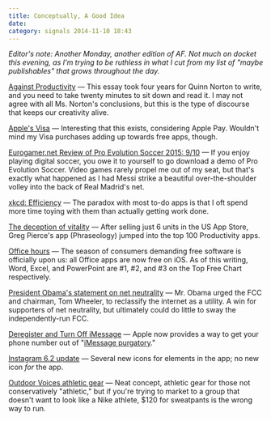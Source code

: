 ```yaml
---
title: Conceptually, A Good Idea
date:
category: signals 2014-11-10 18:43
---
```

_Editor's note: Another Monday, another edition of AF. Not much on docket this evening, as I'm trying to be ruthless in what I cut from my list of "maybe publishables" that grows throughout the day._

[Against Productivity](https://medium.com/message/against-productivity-b19f56b67da6) &mdash; This essay took four years for Quinn Norton to write, and you need to take twenty minutes to sit down and read it. I may not agree with all Ms. Norton's conclusions, but this is the type of discourse that keeps our creativity alive. 

[Apple's Visa](http://store.apple.com/us/browse/finance/instant_credit) &mdash; Interesting that this exists, considering Apple Pay. Wouldn't mind my Visa purchases adding up towards free apps, though. 

[Eurogamer.net Review of Pro Evolution Soccer 2015: 9/10](http://www.eurogamer.net/articles/2014-11-10-pro-evolution-soccer-2015-review) &mdash; If you enjoy playing digital soccer, you owe it to yourself to go download a demo of Pro Evolution Soccer. Video games rarely propel me out of my seat, but that's exactly what happened as I had Messi strike a beautiful over-the-shoulder volley into the back of Real Madrid's net.  

[xkcd: Efficiency](http://xkcd.com/1445/) &mdash; The paradox with most to-do apps is that I oft spend more time toying with them than actually getting work done. 

[The deception of vitality](https://twitter.com/agiletortoise/status/530160947906629632) &mdash; After selling just 6 units in the US App Store, Greg Pierce's app (Phraseology) jumped into the top 100 Productivity apps.  

[Office hours](http://www.nytimes.com/2014/11/07/technology/microsoft-to-give-away-mobile-version-of-office-software.html) &mdash; The season of consumers demanding free software is officially upon us: all Office apps are now free on iOS. As of this writing, Word, Excel, and PowerPoint are #1, #2, and #3 on the Top Free Chart respectively. 

[President Obama's statement on net neutrality](http://www.washingtonpost.com/blogs/the-switch/wp/2014/11/10/obama-to-the-fcc-adopt-the-strongest-possible-rules-on-net-neutrality-including-title-ii/) &mdash; Mr. Obama urged the FCC and chairman, Tom Wheeler, to reclassify the internet as a utility. A win for supporters of net neutrality, but ultimately could do little to sway the independently-run FCC. 

[Deregister and Turn Off iMessage](https://selfsolve.apple.com/deregister-imessage) &mdash; Apple now provides a way to get your phone number out of "[iMessage purgatory](http://adampash.com/imessage-purgatory/)." 

[Instagram 6.2 update](http://blog.instagram.com/post/102294612077/discovery-and-caption-editing) &mdash; Several new icons for elements in the app; no new icon _for_ the app.     

[Outdoor Voices athletic gear](http://outdoorvoices.com/collections/shop-man) &mdash; Neat concept, athletic gear for those not conservatively "athletic," but if you're trying to market to a group that doesn't want to look like a Nike athlete, $120 for sweatpants is the wrong way to run. 

